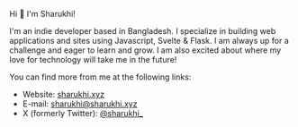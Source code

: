 Hi 👋 I'm Sharukhi!

I'm an indie developer based in Bangladesh. I specialize in building web applications and sites using Javascript, Svelte & Flask. I am always up for a challenge and eager to learn and grow. I am also excited about where my love for technology will take me in the future! 

You can find more from me at the following links:

 - Website: [sharukhi.xyz](https://sharukhi.xyz/)
 - E-mail: [sharukhi@sharukhi.xyz](mailto:sharukhi@sharukhi.xyz)
 - X (formerly Twitter): [@sharukhi_](https://x.com/sharukhi_)
 
